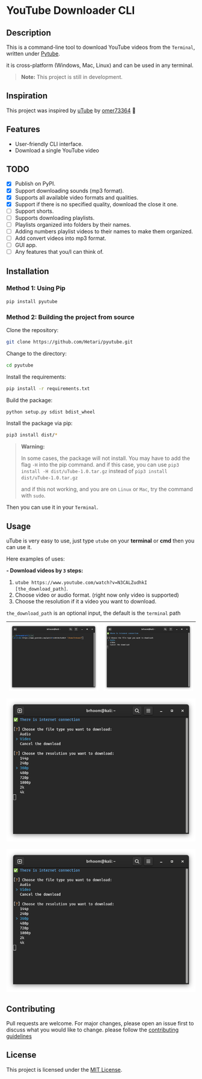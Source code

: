 # YouTube Downloader CLI

## Description

This is a command-line tool to download YouTube videos from the `Terminal`, written under [Pytube](https://pytube.io/).

it is cross-platform (Windows, Mac, Linux) and can be used in any terminal.

> **Note:** This project is still in development.

## Inspiration

This project was inspired by [uTube](https://github.com/omer73364/uTube/) by [omer73364](https://github.com/omer73364) 🤩

## Features

- User-friendly CLI interface.
- Download a single YouTube video

## TODO

- [x] Publish on PyPI.
- [x] Support downloading sounds (mp3 format).
- [x] Supports all available video formats and qualities.
- [x] Support if there is no specified quality, download the close it one.
- [ ] Support shorts.
- [ ] Supports downloading playlists.
- [ ] Playlists organized into folders by their names.
- [ ] Adding numbers playlist videos to their names to make them organized.
- [ ] Add convert videos into mp3 format.
- [ ] GUI app.
- [ ] Any features that you/I can think of.

## Installation

### Method 1: Using Pip

```bash
pip install pyutube
```

### Method 2: Building the project from source

Clone the repository:

```bash
git clone https://github.com/Hetari/pyutube.git
```

Change to the directory:

```bash
cd pyutube
```

Install the requirements:

```bash
pip install -r requirements.txt
```

Build the package:

```bash
python setup.py sdist bdist_wheel
```

Install the package via pip:

```bash
pip3 install dist/*
```

> **Warning:**
>
> In some cases, the package will not install. You may have to add the flag `-H` into the pip command. and if this case, you can use `pip3 install -H dist/uTube-1.0.tar.gz` instead of `pip3 install dist/uTube-1.0.tar.gz`
>
> and if this not working, and you are on `Linux` or `Mac`, try the command with `sudo`.

Then you can use it in your `Terminal`.

## Usage

uTube is very easy to use, just type `utube` on your **terminal** or **cmd** then you can use it.

Here examples of uses:

**- Download videos by `3` steps:**

1.  `utube https://www.youtube.com/watch?v=N3CALZudhkI [the_download_path]`.
2.  Choose video or audio format. (right now only video is supported)
3.  Choose the resolution if it a video you want to download.

`the_download_path` is an optional input, the default is the `terminal` path

| ![enter image description here](pyutube/images/image1.png) | ![enter image description here](pyutube/images/image2.png) |
| ---------------------------------------------------------- | ---------------------------------------------------------- |

<div style="text-align: center;">
    <img src="pyutube/images/image3.png" />
    <br />
    <br />
    <img src="pyutube/images/image3.png" />

</div>

## Contributing

Pull requests are welcome. For major changes, please open an issue first to discuss what you would like to change.
please follow the [contributing guidelines](https://github.com/Hetari/pyutube/blob/main/CONTRIBUTING.md)

## License

This project is licensed under the [MIT License](http://choosealicense.com/licenses/mit/).
